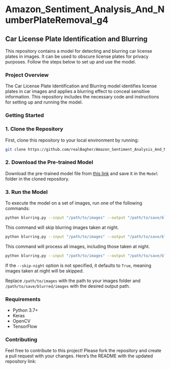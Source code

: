 # Amazon_Sentiment_Analysis_And_NumberPlateRemoval_g4

## Car License Plate Identification and Blurring

This repository contains a model for detecting and blurring car license plates in images. It can be used to obscure license plates for privacy purposes. Follow the steps below to set up and use the model.

### Project Overview
The Car License Plate Identification and Blurring model identifies license plates in car images and applies a blurring effect to conceal sensitive information. This repository includes the necessary code and instructions for setting up and running the model.

### Getting Started

### 1. Clone the Repository
First, clone this repository to your local environment by running:

```bash
git clone https://github.com/realBagher/Amazon_Sentiment_Analysis_And_NumberPlateRemoval_g4.git
```

### 2. Download the Pre-trained Model
Download the pre-trained model file from [this link](https://drive.google.com/file/d/1rtCTLDdEkBxdfsvzc9TS31Z0HXiTTP6X/view?usp=drive_link) and save it in the `Model` folder in the cloned repository.

### 3. Run the Model
To execute the model on a set of images, run one of the following commands:

```bash
python blurring.py --input "/path/to/images" --output "/path/to/save/blurred/images" --skip-night True
```
This command will skip blurring images taken at night.

```bash
python blurring.py --input "/path/to/images" --output "/path/to/save/blurred/images" --skip-night False
```
This command will process all images, including those taken at night.

```bash
python blurring.py --input "/path/to/images" --output "/path/to/save/blurred/images"
```
If the `--skip-night` option is not specified, it defaults to `True`, meaning images taken at night will be skipped.


Replace `/path/to/images` with the path to your images folder and `/path/to/save/blurred/images` with the desired output path.

### Requirements
- Python 3.7+
- Keras
- OpenCV
- TensorFlow

### Contributing
Feel free to contribute to this project! Please fork the repository and create a pull request with your changes.
Here’s the README with the updated repository link:
